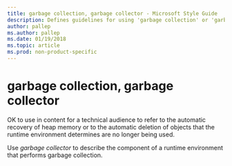 ```yaml
---
title: garbage collection, garbage collector - Microsoft Style Guide
description: Defines guidelines for using 'garbage collection' or 'garbage collector' in Microsoft documents.
author: pallep
ms.author: pallep
ms.date: 01/19/2018
ms.topic: article
ms.prod: non-product-specific
---
```


# garbage collection, garbage collector

OK to use in content for a technical audience to refer
to the automatic recovery of heap memory or to the automatic
deletion of objects that the runtime environment determines are no
longer being used. 

Use *garbage collector* to describe the component of a runtime environment that performs garbage collection.
